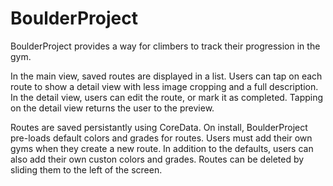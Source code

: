 # BoulderProject

BoulderProject provides a way for climbers to track their progression in the gym.

In the main view, saved routes are displayed in a list. Users can tap on each route to show a detail view with less image cropping and a full description. In the detail view, users can edit the route, or mark it as completed. Tapping on the detail view returns the user to the preview.

Routes are saved persistantly using CoreData. On install, BoulderProject pre-loads default colors and grades for routes. Users must add their own gyms when they create a new route. In addition to the defaults, users can also add their own custon colors and grades. Routes can be deleted by sliding them to the left of the screen.
